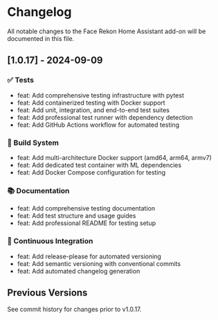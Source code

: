 # Changelog

All notable changes to the Face Rekon Home Assistant add-on will be documented in this file.

## [1.0.17] - 2024-09-09

### ✅ Tests

- feat: Add comprehensive testing infrastructure with pytest
- feat: Add containerized testing with Docker support
- feat: Add unit, integration, and end-to-end test suites
- feat: Add professional test runner with dependency detection
- feat: Add GitHub Actions workflow for automated testing

### 🔧 Build System

- feat: Add multi-architecture Docker support (amd64, arm64, armv7)
- feat: Add dedicated test container with ML dependencies
- feat: Add Docker Compose configuration for testing

### 📚 Documentation

- feat: Add comprehensive testing documentation
- feat: Add test structure and usage guides
- feat: Add professional README for testing setup

### 🔄 Continuous Integration

- feat: Add release-please for automated versioning
- feat: Add semantic versioning with conventional commits
- feat: Add automated changelog generation

## Previous Versions

See commit history for changes prior to v1.0.17.